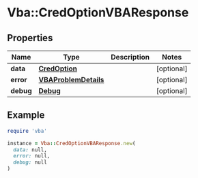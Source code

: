 # Vba::CredOptionVBAResponse

## Properties

| Name | Type | Description | Notes |
| ---- | ---- | ----------- | ----- |
| **data** | [**CredOption**](CredOption.md) |  | [optional] |
| **error** | [**VBAProblemDetails**](VBAProblemDetails.md) |  | [optional] |
| **debug** | [**Debug**](Debug.md) |  | [optional] |

## Example

```ruby
require 'vba'

instance = Vba::CredOptionVBAResponse.new(
  data: null,
  error: null,
  debug: null
)
```

